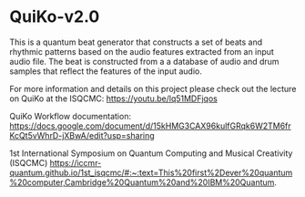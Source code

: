 # QuiKo-v2.0
This is a quantum beat generator that constructs a set of beats and rhythmic patterns based on the audio features extracted from an input audio file. The beat is constructed from a a database of audio and drum samples that reflect the features of the input audio.

For more information and details on this project please check out the lecture on QuiKo at the ISQCMC: https://youtu.be/lq51MDFjqos

QuiKo Workflow documentation: https://docs.google.com/document/d/15kHMG3CAX96kulfGRqk6W2TM6frKcQt5vWhrD-jXBwA/edit?usp=sharing

1st International Symposium on Quantum Computing and Musical Creativity (ISQCMC)
https://iccmr-quantum.github.io/1st_isqcmc/#:~:text=This%20first%2Dever%20quantum%20computer,Cambridge%20Quantum%20and%20IBM%20Quantum.
